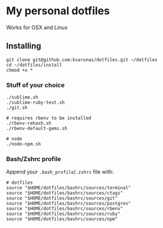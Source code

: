 # My personal dotfiles

Works for OSX and Linux

## Installing

```
git clone git@github.com:ksarunas/dotfiles.git ~/dotfiles
cd ~/dotfiles/install
chmod +x *
```

### Stuff of your choice

```
./sublime.sh
./sublime-ruby-test.sh
./git.sh

# requires rbenv to be installed
./rbenv-rehash.sh
./rbenv-default-gems.sh

# node
./node-npm.sh
```

### Bash/Zshrc profile

Append your `.bash_profile`/`.zshrc` file with:

```
# dotfiles
source "$HOME/dotfiles/bashrc/sources/terminal"
source "$HOME/dotfiles/bashrc/sources/ctags"
source "$HOME/dotfiles/bashrc/sources/git"
source "$HOME/dotfiles/bashrc/sources/postgres"
source "$HOME/dotfiles/bashrc/sources/rbenv"
source "$HOME/dotfiles/bashrc/sources/ruby"
source "$HOME/dotfiles/bashrc/sources/npm"
```
